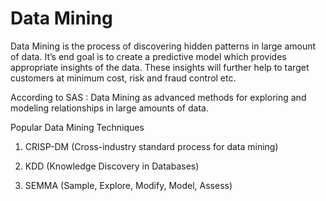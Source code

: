 # Data Mining

Data Mining is the process of discovering hidden patterns in large amount of data. It’s end goal is to create a predictive model which provides appropriate insights of the data. These insights will further help to target customers at minimum cost, risk and fraud control etc.

According to SAS :  Data Mining as advanced methods for exploring and modeling relationships in large amounts of data.

Popular Data Mining Techniques

1. CRISP-DM (Cross-industry standard process for data mining)

2. KDD (Knowledge Discovery in Databases)

3. SEMMA (Sample, Explore, Modify, Model, Assess)
